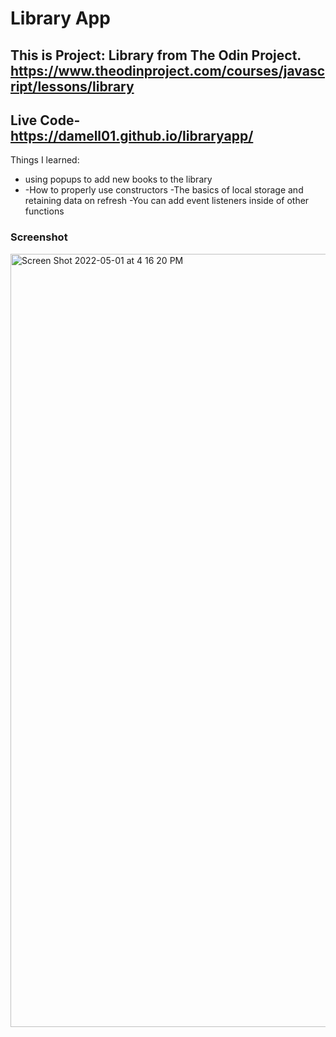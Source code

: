 #  Library App
## This is Project: Library from The Odin Project. https://www.theodinproject.com/courses/javascript/lessons/library
## Live Code- https://damell01.github.io/libraryapp/

Things I learned:

- using popups to add new books to the library
- -How to properly use constructors
-The basics of local storage and retaining data on refresh
-You can add event listeners inside of other functions

### Screenshot
<img width="1237" alt="Screen Shot 2022-05-01 at 4 16 20 PM" src="https://user-images.githubusercontent.com/58995862/166164948-e4cdcb51-e863-44d1-bc65-17b262a65f13.png">


